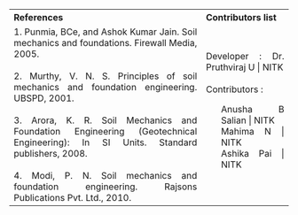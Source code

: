 <table style="text-align: justify;">
<tr style="background-color: transparent;">
  <th>References</th>
    <th>Contributors list</th>
  </tr>
  <tr style="background-color: transparent;">
  <td>
    1. Punmia, BCe, and Ashok Kumar Jain. Soil mechanics and foundations. Firewall Media, 2005.</br></br>
    2. Murthy, V. N. S. Principles of soil mechanics and foundation engineering. UBSPD, 2001.</br></br>
    3. Arora, K. R. Soil Mechanics and Foundation Engineering (Geotechnical Engineering): In SI Units. Standard publishers, 2008.</br></br>
    4. Modi, P. N. Soil mechanics and foundation engineering. Rajsons Publications Pvt. Ltd., 2010.</td>
    <td>Developer : Dr. Pruthviraj U | NITK</br></br>
    Contributors :
    <ul style="list-style-type: none;">
    <li>Anusha B Salian | NITK</li>
    <li>Mahima N | NITK</li>
    <li>Ashika Pai | NITK</li>
    </ul></td>
  </tr>
</table>
